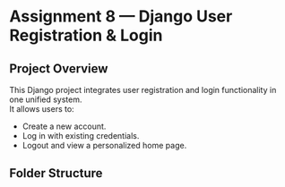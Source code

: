 # Assignment 8 — Django User Registration & Login

## Project Overview
This Django project integrates user registration and login functionality in one unified system.  
It allows users to:
- Create a new account.
- Log in with existing credentials.
- Logout and view a personalized home page.

## Folder Structure

